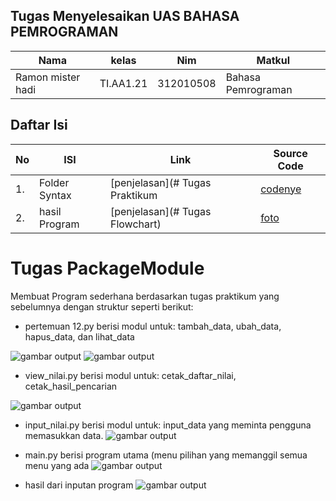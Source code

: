 ## Tugas Menyelesaikan UAS BAHASA PEMROGRAMAN
| Nama | kelas | Nim | Matkul |
| -- | --- | ---- | ----------- |
| Ramon mister hadi | TI.AA1.21 | 312010508 | Bahasa Pemrograman |
## Daftar Isi
| No | ISI | Link | Source Code |
| -- | --- | ---- | ----------- |
| 1. | Folder Syntax | [penjelasan](# Tugas Praktikum | [codenye](https://github.com/Tangker17/pertemuan-12/blob/main/Program_Nilai.py) |
| 2. | hasil Program | [penjelasan](# Tugas Flowchart) | [foto](image) |  

# Tugas PackageModule
Membuat Program sederhana berdasarkan tugas praktikum yang sebelumnya dengan struktur seperti berikut:

- pertemuan 12.py berisi modul untuk: tambah_data, ubah_data, hapus_data, dan lihat_data

![gambar output](image/daftarnilai.png)
![gambar output](image/daftarnilai2.png)

- view_nilai.py berisi modul untuk: cetak_daftar_nilai, cetak_hasil_pencarian

![gambar output](image/viewnilai.png)

- input_nilai.py berisi modul untuk: input_data yang meminta pengguna memasukkan data.
![gambar output](image/inputnilai.png)

- main.py berisi program utama (menu pilihan yang memanggil semua menu yang ada
![gambar output](image/main.png)

- hasil dari inputan program 
![gambar output](image/hasil.png)




